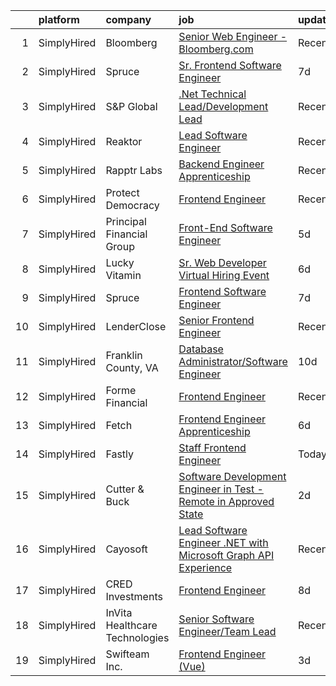 

|    | platform    | company                        | job                                                                                                                                                                            | update_time   | location                |
|---:|:------------|:-------------------------------|:-------------------------------------------------------------------------------------------------------------------------------------------------------------------------------|:--------------|:------------------------|
|  1 | SimplyHired | Bloomberg                      | [Senior Web Engineer - Bloomberg.com](https://www.simplyhired.com/job/GGJSr2k9TOgMZxXxLEkEXNfES6X69IjnRFjhrIci03WpXM0woCQkvQ?q=frontend+engineer)                              | Recently      | New York, NY            |
|  2 | SimplyHired | Spruce                         | [Sr. Frontend Software Engineer](https://www.simplyhired.com/job/IYax4qURndZS4RNeVP_LBWGLCfv0L_c0SKdnfBd2aaKkmMl-L0GZdA?q=frontend+engineer)                                   | 7d            | Remote                  |
|  3 | SimplyHired | S&P Global                     | [.Net Technical Lead/Development Lead](https://www.simplyhired.com/job/7htVl0O0rVV0HzCqSJ5TmsbT52Kx9D2Lg4WggUlSzeIZ4OEAkUTBQg?q=frontend+engineer)                             | Recently      | Princeton, NJ           |
|  4 | SimplyHired | Reaktor                        | [Lead Software Engineer](https://www.simplyhired.com/job/xAh-G0eueNtj11XPrKK19gjoCzNHFCepU4xejB1tiMgA-xVqU5GZJg?q=frontend+engineer)                                           | Recently      | New York, NY            |
|  5 | SimplyHired | Rapptr Labs                    | [Backend Engineer Apprenticeship](https://www.simplyhired.com/job/lEwEwcFW4HlOa7-DiALuCv8HvpGO4tCWaTA3aQe0KdCTamgjntJKwQ?q=frontend+engineer)                                  | Recently      | Remote                  |
|  6 | SimplyHired | Protect Democracy              | [Frontend Engineer](https://www.simplyhired.com/job/613DRtcgjgbD4eeSnOGmW89MLyp0OqkS5qTIVPjrsj9Kr7632WvujQ?q=frontend+engineer)                                                | Recently      | Remote                  |
|  7 | SimplyHired | Principal Financial Group      | [Front-End Software Engineer](https://www.simplyhired.com/job/zV-yHMyZAzTNcML_T6MoYNRIMqaPMWfH7p0j2wDz07nVaDR62h33sg?q=frontend+engineer)                                      | 5d            | Des Moines, IA          |
|  8 | SimplyHired | Lucky Vitamin                  | [Sr. Web Developer Virtual Hiring Event](https://www.simplyhired.com/job/4KHb6jp9sl6hLX97zBn3lBpvQsw9thlVpLM7oRWUzZXmmMsL4Zbc1Q?q=frontend+engineer)                           | 6d            | Conshohocken, PA        |
|  9 | SimplyHired | Spruce                         | [Frontend Software Engineer](https://www.simplyhired.com/job/DaSsq1USTCcc8UOcYGEsBeiPdiwfMlkCy09cPGC7Higc5JGjJHnYMw?q=frontend+engineer)                                       | 7d            | Remote                  |
| 10 | SimplyHired | LenderClose                    | [Senior Frontend Engineer](https://www.simplyhired.com/job/PrgpB-Jb35qZ-n5hiYUE4WnsgnkaI0sDiJRaQVyUALaqmlOVmyJb3g?q=frontend+engineer)                                         | Recently      | West Des Moines, IA     |
| 11 | SimplyHired | Franklin County, VA            | [Database Administrator/Software Engineer](https://www.simplyhired.com/job/YdAp71wS3mtRDuJXtJyYnM8ldw5fwGRL8UTBwSVjGBFY_pKYoe9kZg?q=frontend+engineer)                         | 10d           | Franklin County, VA     |
| 12 | SimplyHired | Forme Financial                | [Frontend Engineer](https://www.simplyhired.com/job/aVvTGwqnX8KvTbfvQ7eyJKqSr4KF__0NW2b3FzqU8WkHZvJJ46Du3w?q=frontend+engineer)                                                | Recently      | Remote                  |
| 13 | SimplyHired | Fetch                          | [Frontend Engineer Apprenticeship](https://www.simplyhired.com/job/16_X7K8Mj1rek6CJOydH_T71H_cjteuqYSjTrrrlPSDJEbLzkScvmw?q=frontend+engineer)                                 | 6d            | Madison, WI +1 location |
| 14 | SimplyHired | Fastly                         | [Staff Frontend Engineer](https://www.simplyhired.com/job/zn1udW-fG2ZwfstbDKs6ocHwPa-EU9WD4CSZPT8iv7K5hqI5_ELw8A?q=frontend+engineer)                                          | Today         | San Francisco, CA       |
| 15 | SimplyHired | Cutter & Buck                  | [Software Development Engineer in Test - Remote in Approved State](https://www.simplyhired.com/job/HYxwukdKXCr4G7neBEJKSRfD8KGdcjte5p1jGOX-S2GAOpkj-v4vYg?q=frontend+engineer) | 2d            | Dallas, TX              |
| 16 | SimplyHired | Cayosoft                       | [Lead Software Engineer .NET with Microsoft Graph API Experience](https://www.simplyhired.com/job/L_90X8Bmrusz5JA7amVhuhhi90KS5bQuhnLUbl0VrfP3zQIReqZjfg?q=frontend+engineer)  | Recently      | Westerville, OH         |
| 17 | SimplyHired | CRED Investments               | [Frontend Engineer](https://www.simplyhired.com/job/2-sNkqRozv5LEkroH4_tEzM-CXYnrtwUJWtUXTitIDttfkDU1KCGYA?q=frontend+engineer)                                                | 8d            | Remote                  |
| 18 | SimplyHired | InVita Healthcare Technologies | [Senior Software Engineer/Team Lead](https://www.simplyhired.com/job/-W7AhlGKg_7tuDRfLsUZYOgme65cvjd87r2s9vkbZyIugy9Lt6vqdg?q=frontend+engineer)                               | Recently      | Baltimore, MD           |
| 19 | SimplyHired | Swifteam Inc.                  | [Frontend Engineer (Vue)](https://www.simplyhired.com/job/CX9fMVUc_43FTuicMkR_ytM5boRTbWgBb9yh4L1AD9Nvs979Z42Unw?q=frontend+engineer)                                          | 3d            | Remote                  |